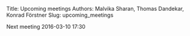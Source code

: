 Title: Upcoming meetings
Authors: Malvika Sharan, Thomas Dandekar, Konrad Förstner
Slug: upcoming_meetings

Next meeting 2016-03-10 17:30
